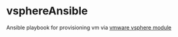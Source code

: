 # vsphereAnsible
Ansible playbook for provisioning vm via [vmware vsphere module](https://docs.ansible.com/ansible/latest/modules/vmware_guest_module.html) 
